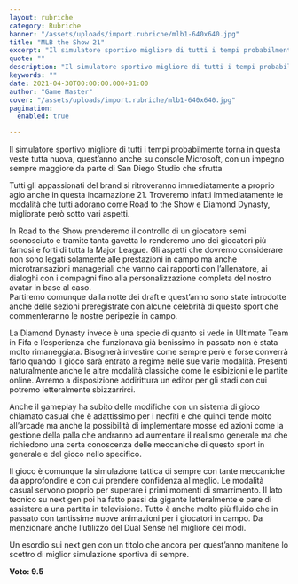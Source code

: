 ```yaml
---
layout: rubriche
category: Rubriche
banner: "/assets/uploads/import.rubriche/mlb1-640x640.jpg"
title: "MLB the Show 21"
excerpt: "Il simulatore sportivo migliore di tutti i tempi probabilmente torna in questa veste tutta nuova, quest’anno anche su console Microsoft, con un impegno sempre maggiore da parte di San Diego Studio che sfrutta Tutti gli appassionati del brand si ritroveranno immediatamente a proprio agio anche in questa incarnazione 21. Troveremo infatti immediatamente le modalità che [&hellip"
quote: ""
description: "Il simulatore sportivo migliore di tutti i tempi probabilmente torna in questa veste tutta nuova, quest’anno anche su console Microsoft, con un impegno sempre maggiore da parte di San Diego Studio che sfrutta Tutti gli appassionati del brand si ritroveranno immediatamente a proprio agio anche in questa incarnazione 21. Troveremo infatti immediatamente le modalità che [&hellip"
keywords: ""
date: 2021-04-30T00:00:00.000+01:00
author: "Game Master"
cover: "/assets/uploads/import.rubriche/mlb1-640x640.jpg"
pagination:
  enabled: true

---
```


Il simulatore sportivo migliore di tutti i tempi probabilmente torna in questa veste tutta nuova, quest’anno anche su console Microsoft, con un impegno sempre maggiore da parte di San Diego Studio che sfrutta

Tutti gli appassionati del brand si ritroveranno immediatamente a proprio agio anche in questa incarnazione 21\. Troveremo infatti immediatamente le modalità che tutti adorano come Road to the Show e Diamond Dynasty, migliorate però sotto vari aspetti.

In Road to the Show prenderemo il controllo di un giocatore semi sconosciuto e tramite tanta gavetta lo renderemo uno dei giocatori più famosi e forti di tutta la Major League. Gli aspetti che dovremo considerare non sono legati solamente alle prestazioni in campo ma anche microtransazioni manageriali che vanno dai rapporti con l’allenatore, ai dialoghi con i compagni fino alla personalizzazione completa del nostro avatar in base al caso.  
Partiremo comunque dalla notte dei draft e quest’anno sono state introdotte anche delle sezioni preregistrate con alcune celebrità di questo sport che commenteranno le nostre peripezie in campo.

La Diamond Dynasty invece è una specie di quanto si vede in Ultimate Team in Fifa e l’esperienza che funzionava già benissimo in passato non è stata molto rimaneggiata. Bisognerà investire come sempre però e forse converrà farlo quando il gioco sarà entrato a regime nelle sue varie modalità. Presenti naturalmente anche le altre modalità classiche come le esibizioni e le partite online. Avremo a disposizione addirittura un editor per gli stadi con cui potremo letteralmente sbizzarrirci.

Anche il gameplay ha subito delle modifiche con un sistema di gioco chiamato casual che è adattissimo per i neofiti e che quindi tende molto all’arcade ma anche la possibilità di implementare mosse ed azioni come la gestione della palla che andranno ad aumentare il realismo generale ma che richiedono una certa conoscenza delle meccaniche di questo sport in generale e del gioco nello specifico.

Il gioco è comunque la simulazione tattica di sempre con tante meccaniche da approfondire e con cui prendere confidenza al meglio. Le modalità casual servono proprio per superare i primi momenti di smarrimento. Il lato tecnico su next gen poi ha fatto passi da gigante letteralmente e pare di assistere a una partita in televisione. Tutto è anche molto più fluido che in passato con tantissime nuove animazioni per i giocatori in campo. Da menzionare anche l’utilizzo del Dual Sense nel migliore dei modi.

Un esordio sui next gen con un titolo che ancora per quest’anno manitene lo scettro di miglior simulazione sportiva di sempre.

**Voto: 9.5** 